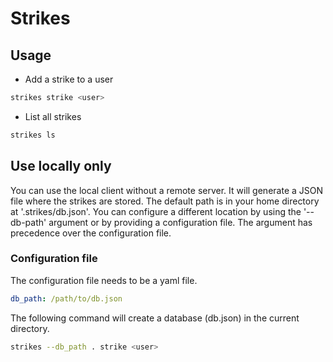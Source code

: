 # Strikes

## Usage
- Add a strike to a user
```bash
strikes strike <user>
```

- List all strikes
```bash
strikes ls
```

## Use locally only
You can use the local client without a remote server.
It will generate a JSON file where the strikes are stored. 
The default path is in your home directory at '.strikes/db.json'.
You can configure a different location by using the '--db-path' argument or by providing a configuration file.
The argument has precedence over the configuration file.

### Configuration file
The configuration file needs to be a yaml file.

```yaml
db_path: /path/to/db.json
```

The following command will create a database (db.json) in the current directory.

```bash
strikes --db_path . strike <user>
```

